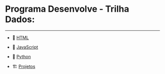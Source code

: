 # Programa Desenvolve - Trilha Dados:

---

- 📝 [HTML](./HTML/html.md)

- 🦏 [JavaScript](./JavaScript/js.md)

- 🐍 [Python](./Python/python.md)

- 🏗️ [Projetos](./Projetos/projects.md)